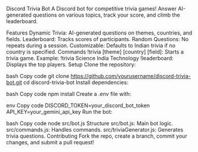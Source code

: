 Discord Trivia Bot
A Discord bot for competitive trivia games! Answer AI-generated questions on various topics, track your score, and climb the leaderboard.

Features
Dynamic Trivia: AI-generated questions on themes, countries, and fields.
Leaderboard: Tracks scores of participants.
Random Questions: No repeats during a session.
Customizable: Defaults to Indian trivia if no country is specified.
Commands
!trivia [theme] [country] [field]: Starts a trivia game.
Example: !trivia Science India Technology
!leaderboard: Displays the top players.
Setup
Clone the repository:

bash
Copy code
git clone https://github.com/yourusername/discord-trivia-bot.git
cd discord-trivia-bot
Install dependencies:

bash
Copy code
npm install
Create a .env file with:

env
Copy code
DISCORD_TOKEN=your_discord_bot_token
API_KEY=your_gemini_api_key
Run the bot:

bash
Copy code
node src/bot.js
Structure
src/bot.js: Main bot logic.
src/commands.js: Handles commands.
src/triviaGenerator.js: Generates trivia questions.
Contributing
Fork the repo, create a branch, commit your changes, and submit a pull request!

